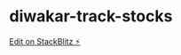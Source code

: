 # diwakar-track-stocks

[Edit on StackBlitz ⚡️](https://stackblitz.com/edit/diwakar-angular-stock-code-991)
